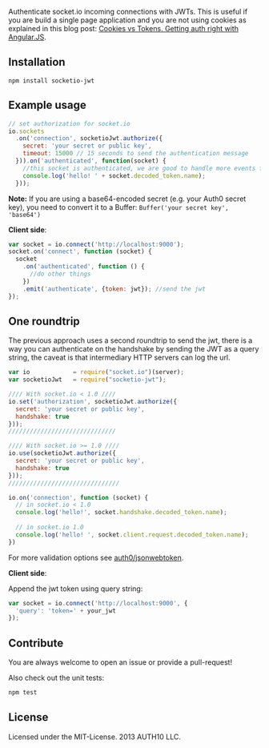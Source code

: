 Authenticate socket.io incoming connections with JWTs. This is useful if you are build a single page application and you are not using cookies as explained in this blog post: [Cookies vs Tokens. Getting auth right with Angular.JS](http://blog.auth0.com/2014/01/07/angularjs-authentication-with-cookies-vs-token/).

## Installation

```
npm install socketio-jwt
```

## Example usage

```javascript
// set authorization for socket.io
io.sockets
  .on('connection', socketioJwt.authorize({
    secret: 'your secret or public key',
    timeout: 15000 // 15 seconds to send the authentication message
  })).on('authenticated', function(socket) {
    //this socket is authenticated, we are good to handle more events from it.
    console.log('hello! ' + socket.decoded_token.name);
  }));
```

**Note:** If you are using a base64-encoded secret (e.g. your Auth0 secret key), you need to convert it to a Buffer: `Buffer('your secret key', 'base64')`

__Client side__:

```javascript
var socket = io.connect('http://localhost:9000');
socket.on('connect', function (socket) {
  socket
    .on('authenticated', function () {
      //do other things
    })
    .emit('authenticate', {token: jwt}); //send the jwt
});
```

## One roundtrip

The previous approach uses a second roundtrip to send the jwt, there is a way you can authenticate on the handshake by sending the JWT as a query string, the caveat is that intermediary HTTP servers can log the url.

```javascript
var io            = require("socket.io")(server);
var socketioJwt   = require("socketio-jwt");

//// With socket.io < 1.0 ////
io.set('authorization', socketioJwt.authorize({
  secret: 'your secret or public key',
  handshake: true
}));
//////////////////////////////

//// With socket.io >= 1.0 ////
io.use(socketioJwt.authorize({
  secret: 'your secret or public key',
  handshake: true
}));
///////////////////////////////

io.on('connection', function (socket) {
  // in socket.io < 1.0
  console.log('hello!', socket.handshake.decoded_token.name);
  
  // in socket.io 1.0
  console.log('hello! ', socket.client.request.decoded_token.name);
})
```

For more validation options see [auth0/jsonwebtoken](https://github.com/auth0/node-jsonwebtoken).

__Client side__:

Append the jwt token using query string:

```javascript
var socket = io.connect('http://localhost:9000', {
  'query': 'token=' + your_jwt
});
```

## Contribute

You are always welcome to open an issue or provide a pull-request!

Also check out the unit tests:
```bash
npm test
```

## License

Licensed under the MIT-License.
2013 AUTH10 LLC.
